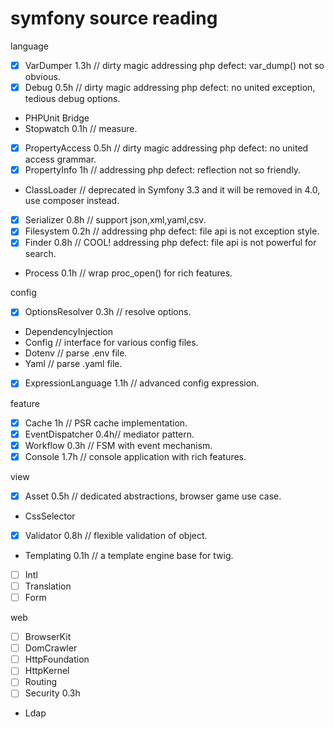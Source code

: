 # symfony source reading

language
- [x] VarDumper 1.3h // dirty magic addressing php defect: var_dump() not so obvious.
- [x] Debug 0.5h // dirty magic addressing php defect: no united exception, tedious debug options.
- PHPUnit Bridge
- Stopwatch 0.1h // measure.
- [x] PropertyAccess 0.5h // dirty magic addressing php defect: no united access grammar.
- [x] PropertyInfo 1h // addressing php defect: reflection not so friendly.
- ClassLoader // deprecated in Symfony 3.3 and it will be removed in 4.0, use composer instead.
- [x] Serializer 0.8h // support json,xml,yaml,csv.
- [x] Filesystem 0.2h // addressing php defect: file api is not exception style.
- [x] Finder 0.8h // COOL! addressing php defect: file api is not powerful for search.
- Process 0.1h // wrap proc_open() for rich features.

config
- [x] OptionsResolver 0.3h // resolve options.
- DependencyInjection
- Config // interface for various config files.
- Dotenv // parse .env file.
- Yaml // parse .yaml file.
- [x] ExpressionLanguage 1.1h // advanced config expression.

feature
- [x] Cache 1h // PSR cache implementation.
- [x] EventDispatcher 0.4h// mediator pattern.
- [x] Workflow 0.3h // FSM with event mechanism.
- [x] Console 1.7h // console application with rich features.

view
- [x] Asset 0.5h // dedicated abstractions, browser game use case.
- CssSelector
- [x] Validator 0.8h // flexible validation of object.
- Templating 0.1h // a template engine base for twig.
- [ ] Intl
- [ ] Translation
- [ ] Form

web
- [ ] BrowserKit
- [ ] DomCrawler
- [ ] HttpFoundation
- [ ] HttpKernel
- [ ] Routing
- [ ] Security 0.3h
- Ldap
